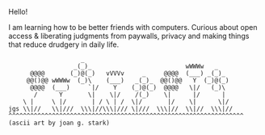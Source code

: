 Hello! 

I am learning how to be better friends with computers. Curious about open access & liberating judgments from paywalls, privacy and making things that reduce drudgery in daily life. 

```
                    _
                  _(_)_                          wWWWw   _
      @@@@       (_)@(_)   vVVVv     _     @@@@  (___) _(_)_
     @@()@@ wWWWw  (_)\    (___)   _(_)_  @@()@@   Y  (_)@(_)
      @@@@  (___)     `|/    Y    (_)@(_)  @@@@   \|/   (_)\
       /      Y       \|    \|/    /(_)    \|      |/      |
    \ |     \ |/       | / \ | /  \|/       |/    \|      \|/
jgs \\|//   \\|///  \\\|//\\\|/// \|///  \\\|//  \\|//  \\\|// 
^^^^^^^^^^^^^^^^^^^^^^^^^^^^^^^^^^^^^^^^^^^^^^^^^^^^^^^^^^^^^^^^^
(ascii art by joan g. stark)
```

